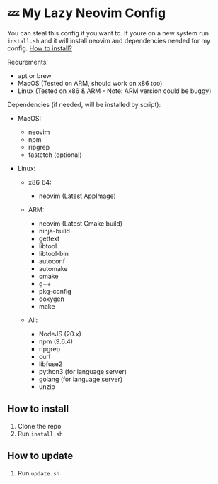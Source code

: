 # 💤 My Lazy Neovim Config

You can steal this config if you want to.
If youre on a new system run `install.sh` and it will install
neovim and dependencies needed for my config. [How to install?](https://github.com/ojsef39/vim-config/tree/dev-1.0?tab=readme-ov-file#how-to-install)

Requrements:

- apt or brew
- MacOS (Tested on ARM, should work on x86 too)
- Linux (Tested on x86 & ARM - Note: ARM version could be buggy)

Dependencies (if needed, will be installed by script):

- MacOS:

  - neovim
  - npm
  - ripgrep
  - fastetch (optional)

- Linux:

  - x86_64:

    - neovim (Latest AppImage)

  - ARM:

    - neovim (Latest Cmake build)
    - ninja-build
    - gettext
    - libtool
    - libtool-bin
    - autoconf
    - automake
    - cmake
    - g++
    - pkg-config
    - doxygen
    - make

  - All:
    - NodeJS (20.x)
    - npm (9.6.4)
    - ripgrep
    - curl
    - libfuse2
    - python3 (for language server)
    - golang (for language server)
    - unzip

## How to install

1. Clone the repo
2. Run `install.sh`

## How to update

1. Run `update.sh`
